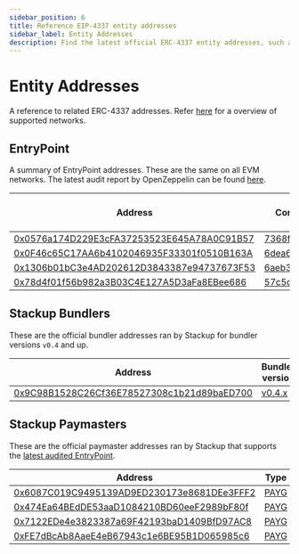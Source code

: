 ```yaml
---
sidebar_position: 6
title: Reference EIP-4337 entity addresses
sidebar_label: Entity Addresses
description: Find the latest official ERC-4337 entity addresses, such as the EntryPoint, on all EVM networks and testnets.
---
```


# Entity Addresses

A reference to related ERC-4337 addresses. Refer [here](../api/nodes#supported-networks) for a overview of supported networks.

## EntryPoint

A summary of EntryPoint addresses. These are the same on all EVM networks. The latest audit report by OpenZeppelin can be found [here](https://blog.openzeppelin.com/eip-4337-ethereum-account-abstraction-incremental-audit/).

| Address                                                                                                                | Commit                                                                                | Related Bundler version                                                         | Audited |
| ---------------------------------------------------------------------------------------------------------------------- | ------------------------------------------------------------------------------------- | ------------------------------------------------------------------------------- | ------- |
| [0x0576a174D229E3cFA37253523E645A78A0C91B57](https://blockscan.com/address/0x0576a174D229E3cFA37253523E645A78A0C91B57) | [7368f3d](https://github.com/eth-infinitism/account-abstraction/commit/7368f3d)       | [v0.4.x](https://github.com/stackup-wallet/stackup-bundler/releases/tag/v0.4.0) | ✅      |
| [0x0F46c65C17AA6b4102046935F33301f0510B163A](https://blockscan.com/address/0x0F46c65C17AA6b4102046935F33301f0510B163A) | [6dea6d8](https://github.com/eth-infinitism/account-abstraction/commit/6dea6d8)       | [v0.3.x](https://github.com/stackup-wallet/stackup-bundler/releases/tag/v0.3.0) | ❌      |
| [0x1306b01bC3e4AD202612D3843387e94737673F53](https://blockscan.com/address/0x1306b01bC3e4AD202612D3843387e94737673F53) | [6aeb396](https://github.com/eth-infinitism/account-abstraction/commit/6aeb396)       | [v0.2.x](https://github.com/stackup-wallet/stackup-bundler/releases/tag/v0.2.0) | ❌      |
| [0x78d4f01f56b982a3B03C4E127A5D3aFa8EBee686](https://blockscan.com/address/0x78d4f01f56b982a3B03C4E127A5D3aFa8EBee686) | [57c5d77c77](https://github.com/eth-infinitism/account-abstraction/commit/57c5d77c77) | [v0.1.x](https://github.com/stackup-wallet/stackup-bundler/releases/tag/v0.1.0) | ❌      |

## Stackup Bundlers

These are the official bundler addresses ran by Stackup for bundler versions `v0.4` and up.

| Address                                                                                                                | Bundler version                                                                 |
| ---------------------------------------------------------------------------------------------------------------------- | ------------------------------------------------------------------------------- |
| [0x9C98B1528C26Cf36E78527308c1b21d89baED700](https://blockscan.com/address/0x9C98B1528C26Cf36E78527308c1b21d89baED700) | [v0.4.x](https://github.com/stackup-wallet/stackup-bundler/releases/tag/v0.4.0) |

## Stackup Paymasters

These are the official paymaster addresses ran by Stackup that supports the [latest audited EntryPoint](https://blockscan.com/address/0x0576a174D229E3cFA37253523E645A78A0C91B57).

| Address                                                                                                                         | Type                                                     | Networks |
| ------------------------------------------------------------------------------------------------------------------------------- | -------------------------------------------------------- | -------- |
| [0x6087C019C9495139AD9ED230173e8681DEe3FFF2](https://etherscan.io/address/0x6087C019C9495139AD9ED230173e8681DEe3FFF2)           | [PAYG](../api/paymaster/introduction#payg-pay-as-you-go) | Ethereum |
| [0x474Ea64BEdDE53aaD1084210BD60eeF2989bF80f](https://polygonscan.com/address/0x474Ea64BEdDE53aaD1084210BD60eeF2989bF80f)        | [PAYG](../api/paymaster/introduction#payg-pay-as-you-go) | Polygon  |
| [0x7122EDe4e3823387a69F42193baD1409BfD97AC8](https://goerli.etherscan.io/address/0x7122EDe4e3823387a69F42193baD1409BfD97AC8)    | [PAYG](../api/paymaster/introduction#payg-pay-as-you-go) | Goerli   |
| [0xFE7dBcAb8AaeE4eB67943c1e6BE95B1D065985c6](https://mumbai.polygonscan.com/address/0xFE7dBcAb8AaeE4eB67943c1e6BE95B1D065985c6) | [PAYG](../api/paymaster/introduction#payg-pay-as-you-go) | Mumbai   |
